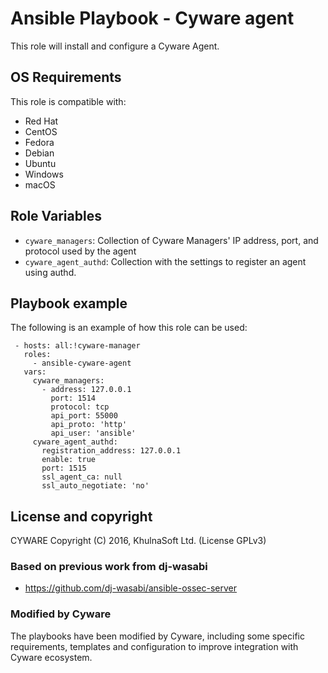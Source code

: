 Ansible Playbook - Cyware agent
==============================

This role will install and configure a Cyware Agent.

OS Requirements
----------------

This role is compatible with:
 * Red Hat
 * CentOS
 * Fedora
 * Debian
 * Ubuntu
 * Windows
 * macOS


Role Variables
--------------

* `cyware_managers`: Collection of Cyware Managers' IP address, port, and protocol used by the agent
* `cyware_agent_authd`: Collection with the settings to register an agent using authd.

Playbook example
----------------

The following is an example of how this role can be used:

     - hosts: all:!cyware-manager
       roles:
         - ansible-cyware-agent
       vars:
         cyware_managers:
           - address: 127.0.0.1
             port: 1514
             protocol: tcp
             api_port: 55000
             api_proto: 'http'
             api_user: 'ansible'
         cyware_agent_authd:
           registration_address: 127.0.0.1
           enable: true
           port: 1515
           ssl_agent_ca: null
           ssl_auto_negotiate: 'no'


License and copyright
---------------------

CYWARE Copyright (C) 2016, KhulnaSoft Ltd. (License GPLv3)

### Based on previous work from dj-wasabi

  - https://github.com/dj-wasabi/ansible-ossec-server

### Modified by Cyware

The playbooks have been modified by Cyware, including some specific requirements, templates and configuration to improve integration with Cyware ecosystem.
